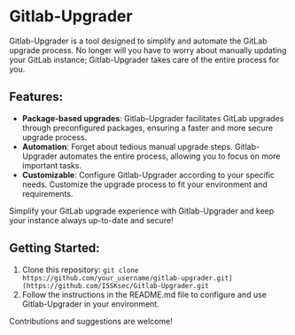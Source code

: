 # Gitlab-Upgrader

Gitlab-Upgrader is a tool designed to simplify and automate the GitLab upgrade process. No longer will you have to worry about manually updating your GitLab instance; Gitlab-Upgrader takes care of the entire process for you.

## Features:

- **Package-based upgrades**: Gitlab-Upgrader facilitates GitLab upgrades through preconfigured packages, ensuring a faster and more secure upgrade process.
- **Automation**: Forget about tedious manual upgrade steps. Gitlab-Upgrader automates the entire process, allowing you to focus on more important tasks.
- **Customizable**: Configure Gitlab-Upgrader according to your specific needs. Customize the upgrade process to fit your environment and requirements.

Simplify your GitLab upgrade experience with Gitlab-Upgrader and keep your instance always up-to-date and secure!

## Getting Started:

1. Clone this repository: `git clone https://github.com/your_username/gitlab-upgrader.git](https://github.com/ISSKsec/Gitlab-Upgrader.git`
2. Follow the instructions in the README.md file to configure and use Gitlab-Upgrader in your environment.

Contributions and suggestions are welcome!
